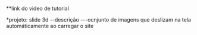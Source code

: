 **link do video de tutorial

*projeto: slide 3d
  --descrição
  ---ocnjunto de imagens que deslizam na tela automáticamente ao carregar o site
